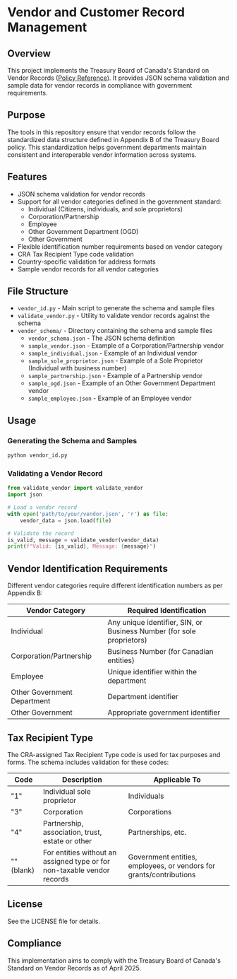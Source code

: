 # Vendor and Customer Record Management

## Overview
This project implements the Treasury Board of Canada's Standard on Vendor Records ([Policy Reference](https://www.tbs-sct.canada.ca/pol/doc-eng.aspx?id=25845)). It provides JSON schema validation and sample data for vendor records in compliance with government requirements.

## Purpose
The tools in this repository ensure that vendor records follow the standardized data structure defined in Appendix B of the Treasury Board policy. This standardization helps government departments maintain consistent and interoperable vendor information across systems.

## Features
- JSON schema validation for vendor records
- Support for all vendor categories defined in the government standard:
  - Individual (Citizens, individuals, and sole proprietors)
  - Corporation/Partnership
  - Employee
  - Other Government Department (OGD)
  - Other Government
- Flexible identification number requirements based on vendor category
- CRA Tax Recipient Type code validation
- Country-specific validation for address formats
- Sample vendor records for all vendor categories

## File Structure
- `vendor_id.py` - Main script to generate the schema and sample files
- `validate_vendor.py` - Utility to validate vendor records against the schema
- `vendor_schema/` - Directory containing the schema and sample files
  - `vendor_schema.json` - The JSON schema definition
  - `sample_vendor.json` - Example of a Corporation/Partnership vendor
  - `sample_individual.json` - Example of an Individual vendor
  - `sample_sole_proprietor.json` - Example of a Sole Proprietor (Individual with business number)
  - `sample_partnership.json` - Example of a Partnership vendor
  - `sample_ogd.json` - Example of an Other Government Department vendor
  - `sample_employee.json` - Example of an Employee vendor

## Usage
### Generating the Schema and Samples
```python
python vendor_id.py
```

### Validating a Vendor Record
```python
from validate_vendor import validate_vendor
import json

# Load a vendor record
with open('path/to/your/vendor.json', 'r') as file:
    vendor_data = json.load(file)

# Validate the record
is_valid, message = validate_vendor(vendor_data)
print(f"Valid: {is_valid}, Message: {message}")
```

## Vendor Identification Requirements
Different vendor categories require different identification numbers as per Appendix B:

| Vendor Category | Required Identification |
|----------------|------------------------|
| Individual | Any unique identifier, SIN, or Business Number (for sole proprietors) |
| Corporation/Partnership | Business Number (for Canadian entities) |
| Employee | Unique identifier within the department |
| Other Government Department | Department identifier |
| Other Government | Appropriate government identifier |

## Tax Recipient Type
The CRA-assigned Tax Recipient Type code is used for tax purposes and forms. The schema includes validation for these codes:

| Code | Description | Applicable To |
|------|-------------|--------------|
| "1" | Individual sole proprietor | Individuals |
| "3" | Corporation | Corporations |
| "4" | Partnership, association, trust, estate or other | Partnerships, etc. |
| "" (blank) | For entities without an assigned type or for non-taxable vendor records | Government entities, employees, or vendors for grants/contributions |

## License
See the LICENSE file for details.

## Compliance
This implementation aims to comply with the Treasury Board of Canada's Standard on Vendor Records as of April 2025.
